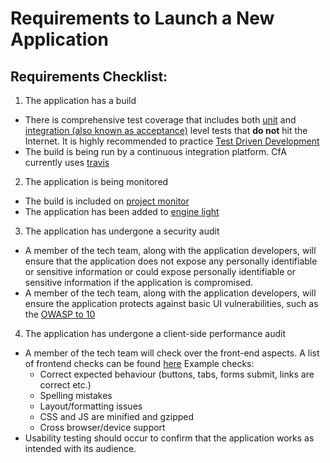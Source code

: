 Requirements to Launch a New Application
========================================

Requirements Checklist:
----------------------

1. The application has a build
  - There is comprehensive test coverage that includes both [unit](http://www.extremeprogramming.org/rules/unittests.html) and [integration (also known as acceptance)](http://www.extremeprogramming.org/rules/functionaltests.html) level tests that **do not** hit the Internet. It is highly recommended to practice [Test Driven Development](http://www.extremeprogramming.org/rules/testfirst.html)
  - The build is being run by a continuous integration platform. CfA currently uses [travis](http://www.travis-ci.org)

2. The application is being monitored
  - The build is included on [project monitor](http://project-monitor.codeforamerica.org/)
  - The application has been added to [engine light](http://engine-light.codeforamerica.org/)

3. The application has undergone a security audit
  - A member of the tech team, along with the application developers, will ensure that the application does not expose any personally identifiable or sensitive information or could expose personally identifiable or sensitive information if the application is compromised.
  - A member of the tech team, along with the application developers, will ensure the application protects against basic UI vulnerabilities, such as the [OWASP to 10](https://www.owasp.org/index.php/Top_10_2013-Top_10)

4. The application has undergone a client-side performance audit
  - A member of the tech team will check over the front-end aspects. A list of frontend checks can be found [here](http://frontendtest.com/checklist/) 
    Example checks:
    + Correct expected behaviour (buttons, tabs, forms submit, links are correct etc.)
    + Spelling mistakes
    + Layout/formatting issues
    + CSS and JS are minified and gzipped
    + Cross browser/device support
  - Usability testing should occur to confirm that the application works as intended with its audience.
